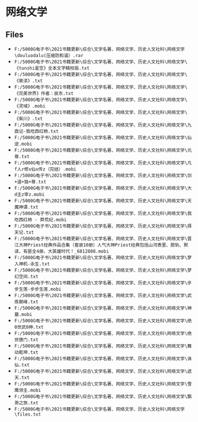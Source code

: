# 网络文学

## Files

- `F:/5000G电子书\2021书籍更新\综合\文学名著、网络文学、历史人文社科\网络文学\douluodalu(压缩防和谐）.rar`
- `F:/5000G电子书\2021书籍更新\综合\文学名著、网络文学、历史人文社科\网络文学\《tunshi星空》全本文字精校版.txt`
- `F:/5000G电子书\2021书籍更新\综合\文学名著、网络文学、历史人文社科\网络文学\《亵渎》.txt`
- `F:/5000G电子书\2021书籍更新\综合\文学名著、网络文学、历史人文社科\网络文学\《完美世界》作者：辰东.txt`
- `F:/5000G电子书\2021书籍更新\综合\文学名著、网络文学、历史人文社科\网络文学\《灵域》.mobi`
- `F:/5000G电子书\2021书籍更新\综合\文学名著、网络文学、历史人文社科\网络文学\《紫川》.txt`
- `F:/5000G电子书\2021书籍更新\综合\文学名著、网络文学、历史人文社科\网络文学\九鼎记-我吃西红柿.txt`
- `F:/5000G电子书\2021书籍更新\综合\文学名著、网络文学、历史人文社科\网络文学\仙逆.mobi`
- `F:/5000G电子书\2021书籍更新\综合\文学名著、网络文学、历史人文社科\网络文学\元尊.txt`
- `F:/5000G电子书\2021书籍更新\综合\文学名著、网络文学、历史人文社科\网络文学\凡f人r修x仙x传z（完结）.mobi`
- `F:/5000G电子书\2021书籍更新\综合\文学名著、网络文学、历史人文社科\网络文学\剑+道+独+尊.txt`
- `F:/5000G电子书\2021书籍更新\综合\文学名著、网络文学、历史人文社科\网络文学\大d主z宰z.mobi`
- `F:/5000G电子书\2021书籍更新\综合\文学名著、网络文学、历史人文社科\网络文学\天魔神谭.txt`
- `F:/5000G电子书\2021书籍更新\综合\文学名著、网络文学、历史人文社科\网络文学\我吃西红柿 - 莽荒纪.mobi`
- `F:/5000G电子书\2021书籍更新\综合\文学名著、网络文学、历史人文社科\网络文学\择天记.txt`
- `F:/5000G电子书\2021书籍更新\综合\文学名著、网络文学、历史人文社科\网络文学\晋江大神Priest经典作品合集（套装10册）人气大神Priest经典包括山河表里、脱轨、默读、有匪全4册、大英雄时代！_6812808.mobi`
- `F:/5000G电子书\2021书籍更新\综合\文学名著、网络文学、历史人文社科\网络文学\梦入神机-永生.txt`
- `F:/5000G电子书\2021书籍更新\综合\文学名著、网络文学、历史人文社科\网络文学\梦幻空间.txt`
- `F:/5000G电子书\2021书籍更新\综合\文学名著、网络文学、历史人文社科\网络文学\步步生莲-步步生莲.mobi`
- `F:/5000G电子书\2021书籍更新\综合\文学名著、网络文学、历史人文社科\网络文学\武炼颠峰.txt`
- `F:/5000G电子书\2021书籍更新\综合\文学名著、网络文学、历史人文社科\网络文学\神墓.mobi`
- `F:/5000G电子书\2021书籍更新\综合\文学名著、网络文学、历史人文社科\网络文学\绝0世武0神.txt`
- `F:/5000G电子书\2021书籍更新\综合\文学名著、网络文学、历史人文社科\网络文学\绝世唐门.txt`
- `F:/5000G电子书\2021书籍更新\综合\文学名著、网络文学、历史人文社科\网络文学\舞动乾坤.txt`
- `F:/5000G电子书\2021书籍更新\综合\文学名著、网络文学、历史人文社科\网络文学\诛仙.txt`
- `F:/5000G电子书\2021书籍更新\综合\文学名著、网络文学、历史人文社科\网络文学\遮天.txt`
- `F:/5000G电子书\2021书籍更新\综合\文学名著、网络文学、历史人文社科\网络文学\雪鹰领主.mobi`
- `F:/5000G电子书\2021书籍更新\综合\文学名著、网络文学、历史人文社科\网络文学\飘渺之旅.txt`
- `F:/5000G电子书\2021书籍更新\综合\文学名著、网络文学、历史人文社科\网络文学\files.txt`
